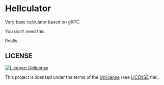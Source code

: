 # Hellculator

Very base calculator based on gRPC.

You don't need this.

Really.

## LICENSE

[![License: Unlicense](https://img.shields.io/badge/License-Unlicense-green.svg?style=flat-square)](https://unlicense.org/)

This project is licensed under the terms of the [Unlicense](https://unlicense.org/) (see [LICENSE](<https://github.com/zsxoff/hellculator/blob/master/LICENSE>) file).
